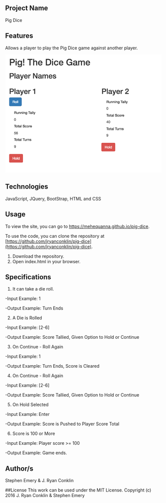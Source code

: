 ## Project Name
Pig Dice

## Features
Allows a player to play the Pig Dice game against another player.

![screenshot of project](pigdice.png)

## Technologies
JavaScript, JQuery, BootStrap, HTML and CSS

## Usage
To view the site, you can go to https://mehequanna.github.io/pig-dice.

To use the code, you can clone the repository at [https://github.com/jryanconklin/pig-dice](https://github.com/jryanconklin/pig-dice).

1. Download the repository.
2. Open index.html in your browser.

## Specifications

1. It can take a die roll.

-Input Example: 1

-Output Example: Turn Ends

2. A Die is Rolled

-Input Example: [2-6]

-Output Example: Score Tallied, Given Option to Hold or Continue

3. On Continue - Roll Again

-Input Example: 1

-Output Example: Turn Ends, Score is Cleared

4. On Continue - Roll Again

-Input Example: [2-6]

-Output Example: Score Tallied, Given Option to Hold or Continue

5. On Hold Selected

-Input Example: Enter

-Output Example: Score is Pushed to Player Score Total

6. Score is 100 or More

-Input Example: Player score >= 100

-Output Example: Game ends.


## Author/s
Stephen Emery & J. Ryan Conklin

##License
This work can be used under the MIT License.
Copyright (c) 2016 J. Ryan Conklin & Stephen Emery

